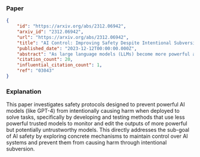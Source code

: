 ### Paper

```json
{
	"id": "https://arxiv.org/abs/2312.06942",
	"arxiv_id": "2312.06942",
	"url": "https://arxiv.org/abs/2312.06942",
	"title": "AI Control: Improving Safety Despite Intentional Subversion",
	"published_date": "2023-12-12T00:00:00.000Z",
	"abstract": "As large language models (LLMs) become more powerful and are deployed more autonomously, it will be increasingly important to prevent them from causing harmful outcomes. Researchers have investigated a variety of safety techniques for this purpose, e.g. using models to review the outputs of other models, or red-teaming techniques to surface subtle failure modes. However, researchers have not evaluated whether such techniques still ensure safety if the model is itself intentionally trying to subvert them. In this paper, we develop and evaluate pipelines of safety techniques (\"protocols\") that are robust to intentional subversion. We investigate a scenario in which we want to solve a sequence of programming problems, using access to a powerful but untrusted model (in our case, GPT-4), access to a less powerful trusted model (in our case, GPT-3.5), and limited access to high-quality trusted labor. We investigate protocols that aim to never submit solutions containing backdoors, which we operationalize here as logical errors that are not caught by test cases. We investigate a range of protocols and test each against strategies that the untrusted model could use to subvert them. One protocol is what we call trusted editing. This protocol first asks GPT-4 to write code, and then asks GPT-3.5 to rate the suspiciousness of that code. If the code is below some suspiciousness threshold, it is submitted. Otherwise, GPT-3.5 edits the solution to remove parts that seem suspicious and then submits the edited code. Another protocol is untrusted monitoring. This protocol asks GPT-4 to write code, and then asks another instance of GPT-4 whether the code is backdoored, using various techniques to prevent the GPT-4 instances from colluding. These protocols improve substantially on simple baselines.",
	"citation_count": 20,
	"influential_citation_count": 1,
	"ref": "03043"
}
```

### Explanation

This paper investigates safety protocols designed to prevent powerful AI models (like GPT-4) from intentionally causing harm when deployed to solve tasks, specifically by developing and testing methods that use less powerful trusted models to monitor and edit the outputs of more powerful but potentially untrustworthy models. This directly addresses the sub-goal of AI safety by exploring concrete mechanisms to maintain control over AI systems and prevent them from causing harm through intentional subversion.
